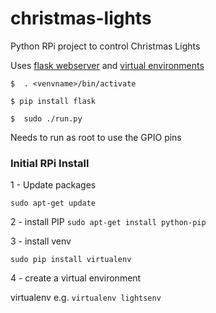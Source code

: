 christmas-lights
================

Python RPi project to control Christmas Lights

Uses [flask webserver](http://flask.pocoo.org/) and [virtual environments](http://docs.python-guide.org/en/latest/dev/virtualenvs/)


`$	. <venvname>/bin/activate`

`$ pip install flask`

`$	sudo ./run.py`

Needs to run as root to use the GPIO pins

### Initial RPi Install

1 - Update packages

`sudo apt-get update`

2 - install PIP
`sudo apt-get install python-pip`


3 - install venv

`sudo pip install virtualenv`

4 - create a virtual environment

virtualenv <venvname>    e.g. `virtualenv lightsenv`
